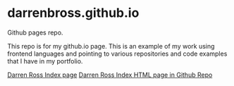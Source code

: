 # darrenbross.github.io
Github pages repo.

This repo is for my github.io page. This is an example of my work using frontend languages and pointing to various repositories and code examples that I have in my portfolio.

[Darren Ross Index page](https://darrenbross.github.io/index.html)
[Darren Ross Index HTML page in Github Repo](./index.html)